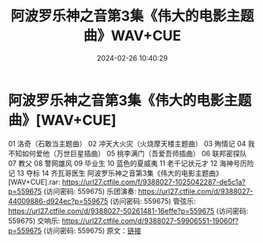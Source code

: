 ﻿---
title: 阿波罗乐神之音第3集《伟大的电影主题曲》WAV+CUE
date: 2024-02-26 10:40:29
categories: 古典音乐、新世纪、纯音雅乐
tags: 纯音雅乐
---
# 阿波罗乐神之音第3集《伟大的电影主题曲》[WAV+CUE]

01 洛奇（石敢当主题曲）
02 冲天大火灾（火烧摩天楼主题曲）
03 殉情记
04 我不知如何爱他（万世巨星插曲）
05 桃李满门（吾爱吾师插曲）
06 联邦密探队
07 教父
08 警网雄风
09 毕业生
10 蓝色的夏威夷
11 老千记状元才
12 海神号历险记
13 夺标
14 齐瓦哥医生
阿波罗乐神之音第3集《伟大的电影主题曲》[WAV+CUE].rar: https://url27.ctfile.com/f/9388027-1025042287-de5c1a?p=559675
(访问密码: 559675)
乐团演奏: https://url27.ctfile.com/d/9388027-44009886-d924ec?p=559675
(访问密码: 559675)
管弦乐: https://url27.ctfile.com/d/9388027-50261481-16effe?p=559675
(访问密码: 559675)
交响乐: https://url27.ctfile.com/d/9388027-59906551-19060f?p=559675
(访问密码: 559675)
原文：[链接](https://blog.sina.com.cn/s/blog_1647c7e76010314i8.html)